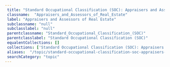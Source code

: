 ```yaml
--- 
 title: "Standard Occupational Classification (SOC): Appraisers and Assessors of Real Estate" 
 classname:  "Appraisers_and_Assessors_of_Real_Estate" 
 label: "Appraisers and Assessors of Real Estate" 
 subclassname: "null" 
 subclasslabel: "null" 
 parentclassname: "Standard_Occupational_Classification_(SOC)" 
 parentclasslabel: "Standard Occupational Classification (SOC)" 
 equalentCollections: [] 
 collections: ['Standard Occupational Classification (SOC): Appraisers and Assessors of Real Estate']
 aliases:  "/topic/standard-occupational-classification-soc-appraisers-and-assessors-of-real-estate"  
 searchCategory: "topic" 
---
```

